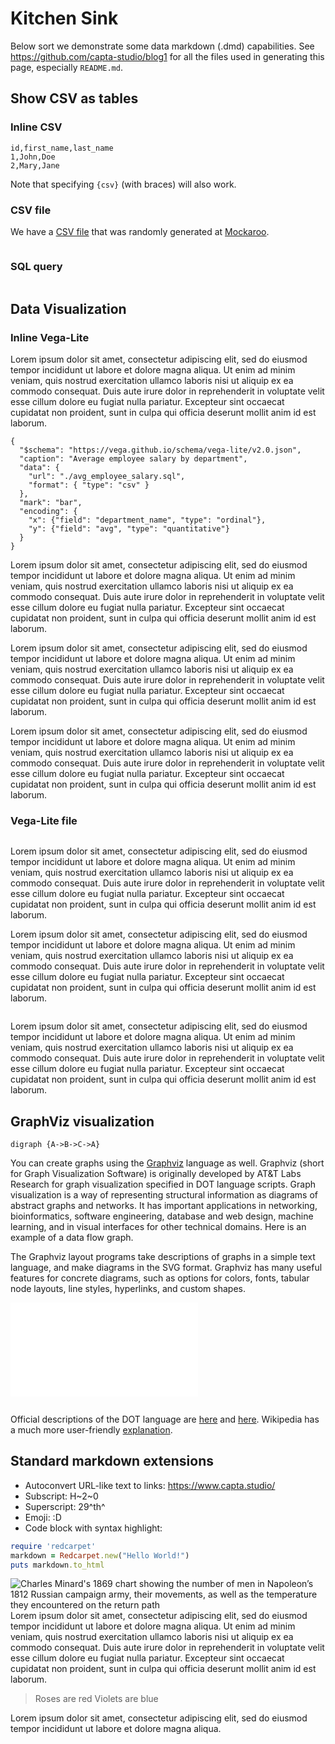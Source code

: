 # Kitchen Sink

Below sort we demonstrate some data markdown (.dmd) capabilities. See https://github.com/capta-studio/blog1 for all the files used in generating this page, especially `README.md`.

## Show CSV as tables

### Inline CSV
```csv
id,first_name,last_name
1,John,Doe
2,Mary,Jane
```
Note that specifying `{csv}` (with braces) will also work.

### CSV file
We have a [CSV file](people.csv) that was randomly generated at [Mockaroo](https://www.mockaroo.com/).

```{csv file=./people.csv}
```

### SQL query
```{csv file=./employees.sql}
```

## Data Visualization

### Inline Vega-Lite
Lorem ipsum dolor sit amet, consectetur adipiscing elit, sed do eiusmod tempor incididunt ut labore et dolore magna aliqua. Ut enim ad minim veniam, quis nostrud exercitation ullamco laboris nisi ut aliquip ex ea commodo consequat. Duis aute irure dolor in reprehenderit in voluptate velit esse cillum dolore eu fugiat nulla pariatur. Excepteur sint occaecat cupidatat non proident, sunt in culpa qui officia deserunt mollit anim id est laborum.
```{vgl}
{
  "$schema": "https://vega.github.io/schema/vega-lite/v2.0.json",
  "caption": "Average employee salary by department",
  "data": {
    "url": "./avg_employee_salary.sql",
    "format": { "type": "csv" }
  },
  "mark": "bar",
  "encoding": {
    "x": {"field": "department_name", "type": "ordinal"},
    "y": {"field": "avg", "type": "quantitative"}
  }
}
```

Lorem ipsum dolor sit amet, consectetur adipiscing elit, sed do eiusmod tempor incididunt ut labore et dolore magna aliqua. Ut enim ad minim veniam, quis nostrud exercitation ullamco laboris nisi ut aliquip ex ea commodo consequat. Duis aute irure dolor in reprehenderit in voluptate velit esse cillum dolore eu fugiat nulla pariatur. Excepteur sint occaecat cupidatat non proident, sunt in culpa qui officia deserunt mollit anim id est laborum.

Lorem ipsum dolor sit amet, consectetur adipiscing elit, sed do eiusmod tempor incididunt ut labore et dolore magna aliqua. Ut enim ad minim veniam, quis nostrud exercitation ullamco laboris nisi ut aliquip ex ea commodo consequat. Duis aute irure dolor in reprehenderit in voluptate velit esse cillum dolore eu fugiat nulla pariatur. Excepteur sint occaecat cupidatat non proident, sunt in culpa qui officia deserunt mollit anim id est laborum.

Lorem ipsum dolor sit amet, consectetur adipiscing elit, sed do eiusmod tempor incididunt ut labore et dolore magna aliqua. Ut enim ad minim veniam, quis nostrud exercitation ullamco laboris nisi ut aliquip ex ea commodo consequat. Duis aute irure dolor in reprehenderit in voluptate velit esse cillum dolore eu fugiat nulla pariatur. Excepteur sint occaecat cupidatat non proident, sunt in culpa qui officia deserunt mollit anim id est laborum.

### Vega-Lite file
```{vgl file=./seattle_weather.vgl.json}
```

Lorem ipsum dolor sit amet, consectetur adipiscing elit, sed do eiusmod tempor incididunt ut labore et dolore magna aliqua. Ut enim ad minim veniam, quis nostrud exercitation ullamco laboris nisi ut aliquip ex ea commodo consequat. Duis aute irure dolor in reprehenderit in voluptate velit esse cillum dolore eu fugiat nulla pariatur. Excepteur sint occaecat cupidatat non proident, sunt in culpa qui officia deserunt mollit anim id est laborum.

Lorem ipsum dolor sit amet, consectetur adipiscing elit, sed do eiusmod tempor incididunt ut labore et dolore magna aliqua. Ut enim ad minim veniam, quis nostrud exercitation ullamco laboris nisi ut aliquip ex ea commodo consequat. Duis aute irure dolor in reprehenderit in voluptate velit esse cillum dolore eu fugiat nulla pariatur. Excepteur sint occaecat cupidatat non proident, sunt in culpa qui officia deserunt mollit anim id est laborum.
```{vgl file=./country_avg_age.vgl.json}
```
Lorem ipsum dolor sit amet, consectetur adipiscing elit, sed do eiusmod tempor incididunt ut labore et dolore magna aliqua. Ut enim ad minim veniam, quis nostrud exercitation ullamco laboris nisi ut aliquip ex ea commodo consequat. Duis aute irure dolor in reprehenderit in voluptate velit esse cillum dolore eu fugiat nulla pariatur. Excepteur sint occaecat cupidatat non proident, sunt in culpa qui officia deserunt mollit anim id est laborum.


## GraphViz visualization
```{gv engine=neato}
digraph {A->B->C->A}
```
You can create graphs using the [Graphviz](http://www.graphviz.org/) language as well. Graphviz (short for Graph Visualization Software) is originally developed by AT&T Labs Research for graph visualization specified in DOT language scripts. Graph visualization is a way of representing structural information as diagrams of abstract graphs and networks. It has important applications in networking, bioinformatics,  software engineering, database and web design, machine learning, and in visual interfaces for other technical domains. Here is an example of a data flow graph.

The Graphviz layout programs take descriptions of graphs in a simple text language, and make diagrams in the SVG format.  Graphviz has many useful features for concrete diagrams, such as options for colors, fonts, tabular node layouts, line styles, hyperlinks, and custom shapes.

![Test Graph](./flowchart.gv)

```{gv file=./flowchart.gv title="Test Graph"}
```

Official descriptions of the DOT language are [here](https://graphviz.gitlab.io/_pages/doc/info/lang.html) and [here](https://www.graphviz.org/pdf/dotguide.pdf). Wikipedia has a much more user-friendly [explanation](https://en.wikipedia.org/wiki/DOT_(graph_description_language)).

## Standard markdown extensions

- Autoconvert URL-like text to links: https://www.capta.studio/
- Subscript: H~2~0
- Superscript: 29^th^
- Emoji: :D
- Code block with syntax highlight:
```ruby
require 'redcarpet'
markdown = Redcarpet.new("Hello World!")
puts markdown.to_html
```

![Charles Minard's 1869 chart showing the number of men in Napoleon’s 1812 Russian campaign army, their movements, as well as the temperature they encountered on the return path](https://upload.wikimedia.org/wikipedia/commons/thumb/2/29/Minard.png/320px-Minard.png) Lorem ipsum dolor sit amet, consectetur adipiscing elit, sed do eiusmod tempor incididunt ut labore et dolore magna aliqua. Ut enim ad minim veniam, quis nostrud exercitation ullamco laboris nisi ut aliquip ex ea commodo consequat. Duis aute irure dolor in reprehenderit in voluptate velit esse cillum dolore eu fugiat nulla pariatur. Excepteur sint occaecat cupidatat non proident, sunt in culpa qui officia deserunt mollit anim id est laborum.

> Roses are red
> Violets are blue

Lorem ipsum dolor sit amet, consectetur adipiscing elit, sed do eiusmod tempor incididunt ut labore et dolore magna aliqua.
